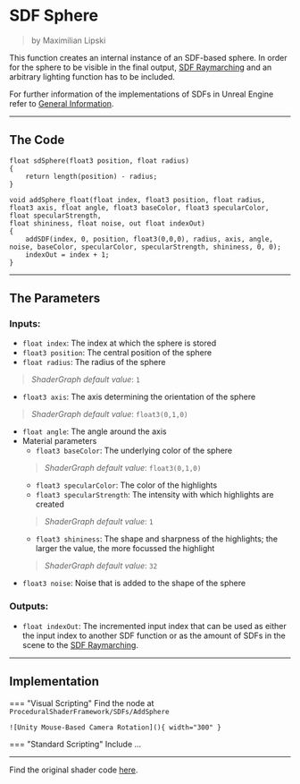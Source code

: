 <div class="container">
    <h1 class="main-heading">SDF Sphere</h1>
    <blockquote class="author">by Maximilian Lipski</blockquote>
</div>

This function creates an internal instance of an SDF-based sphere. In order for the sphere to be visible in the final output, [SDF Raymarching](...) and an arbitrary lighting function has to be included. 

For further information of the implementations of SDFs in Unreal Engine refer to [General Information](generalInformation.md).

---

## The Code

``` hlsl
float sdSphere(float3 position, float radius)
{
    return length(position) - radius;
}

void addSphere_float(float index, float3 position, float radius, float3 axis, float angle, float3 baseColor, float3 specularColor, float specularStrength,
float shininess, float noise, out float indexOut)
{
    addSDF(index, 0, position, float3(0,0,0), radius, axis, angle, noise, baseColor, specularColor, specularStrength, shininess, 0, 0);
    indexOut = index + 1;
}
```

---

## The Parameters

### Inputs:
- ```float index```: The index at which the sphere is stored 
- ```float3 position```: The central position of the sphere
- ```float radius```: The radius of the sphere
> *ShaderGraph default value*: ```1```
- ```float3 axis```: The axis determining the orientation of the sphere
> *ShaderGraph default value*: ```float3(0,1,0)```
- ```float angle```: The angle around the axis 
- Material parameters
    - ```float3 baseColor```: The underlying color of the sphere
    > *ShaderGraph default value*: ```float3(0,1,0)```
    - ```float3 specularColor```: The color of the highlights
    - ```float3 specularStrength```: The intensity with which highlights are created
    > *ShaderGraph default value*: ```1```
    - ```float3 shininess```: The shape and sharpness of the highlights; the larger the value, the more focussed the highlight
    > *ShaderGraph default value*: ```32```
- ```float3 noise```: Noise that is added to the shape of the sphere


### Outputs:
- ```float indexOut```: The incremented input index that can be used as either the input index to another SDF function or as the amount of SDFs in the scene to the [SDF Raymarching](...).  

---

## Implementation

=== "Visual Scripting"
    Find the node at `ProceduralShaderFramework/SDFs/AddSphere`

    ![Unity Mouse-Based Camera Rotation](){ width="300" }

=== "Standard Scripting"
    Include ...

---

Find the original shader code [here](..).